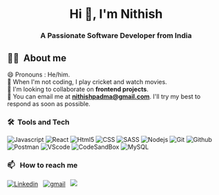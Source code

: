 <h1 align='center'>Hi 👋, I'm Nithish</h1>
<h3 align='center'>A Passionate Software Developer from India</h3>

## 👨‍💻&nbsp; About me

 😄 Pronouns : He/him. <br />
 🏏 When I'm not coding, I play cricket and watch movies. <br />
 🤝 I'm looking to collaborate on **frontend projects**. <br />
 📧 You can email me at **nithishpadma@gmail.com**. I'll try my best to respond as soon as possible. <br />

### 🛠️&nbsp;  Tools and Tech
![Javascript](https://img.shields.io/badge/JavaScript-F0DB4F?style=for-the-badge&logo=javascript&logoColor=323330) ![React](https://img.shields.io/badge/React-20232A?style=for-the-badge&logo=react&logoColor=61DAFB) ![Html5](https://img.shields.io/badge/HTML5-E34F26?style=for-the-badge&logo=html5&logoColor=white) ![CSS](https://img.shields.io/badge/CSS3-1572B6?style=for-the-badge&logo=css3&logoColor=white) ![SASS](https://img.shields.io/badge/Sass-CC6699?style=for-the-badge&logo=sass&logoColor=white) ![Nodejs](https://img.shields.io/badge/Node.js-339933?style=for-the-badge&logo=nodedotjs&logoColor=white) ![Git](https://img.shields.io/badge/Git-F05032?style=for-the-badge&logo=git&logoColor=white)
![Github](https://img.shields.io/badge/GitHub-100000?style=for-the-badge&logo=github&logoColor=white) ![Postman](https://img.shields.io/badge/Postman-FF6C37?style=for-the-badge&logo=Postman&logoColor=white)  ![VScode](https://img.shields.io/badge/Visual_Studio_Code-0078D4?style=for-the-badge&logo=visual%20studio%20code&logoColor=white) ![CodeSandBox](https://img.shields.io/badge/Codesandbox-000000?style=for-the-badge&logo=CodeSandbox&logoColor=white) ![MySQL](https://img.shields.io/badge/MySQL-00000F?style=for-the-badge&logo=mysql&logoColor=white)
 
 ### 📫 &nbsp; How to reach me
<a href="https://www.linkedin.com/in/nithish-kumar-1652ba18b/"><img src="https://img.shields.io/badge/LinkedIn-0077B5?style=for-the-badge&logo=linkedin&logoColor=white" alt="Linkedin" /></a>  &nbsp; <a href="mailto:nithishpadma@gmail.com"><img src="https://img.shields.io/badge/Gmail-D14836?style=for-the-badge&logo=gmail&logoColor=white" alt="gmail" /></a>  &nbsp; <a href="https://www.instagram.com/nithish_170/"><img src="https://img.shields.io/badge/nithish__170_-E4405F?style=for-the-badge&logo=Instagram&logoColor=white"/></a></a>
